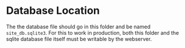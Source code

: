 # Database Location

The the database file should go in this folder and be named `site_db.sqlite3`. For this to work in production, both this folder and the sqlite database file itself must be writable by the webserver.
